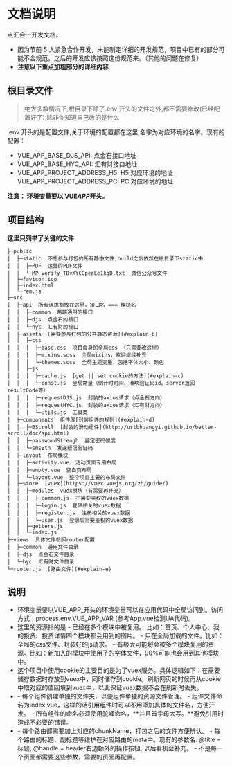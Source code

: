 # 文档说明

点汇合一开发文档。

- 因为节前 5 人紧急合作开发，未能制定详细的开发规范，项目中已有的部分可能不合规范。之后的开发应该按照这份规范来。（其他的问题在修复）
- **注意以下重点加粗部分的详细内容**

## 根目录文件

> 绝大多数情况下,根目录下除了.env 开头的文件之外,都不需要修改(已经配置好了),除非你知道自己改的是什么

.env 开头的是配置文件,关于环境的配置都在这里,名字为对应环境的名字。现有的配置：

- VUE_APP_BASE_DJS_API: 点金石接口地址
- VUE_APP_BASE_HYC_API: 汇有财接口地址
- VUE_APP_PROJECT_ADDRESS_H5: H5 对应环境的地址
  VUE_APP_PROJECT_ADDRESS_PC: PC 对应环境的地址

**注意： [环境变量要以 VUE*APP*开头。](#explain-a)**

## 项目结构

**这里只列举了关键的文件**

```
├─public
│  ├─static  不想参与打包的所有静态文件,build之后依然在根目录下static中
│  │  ├─PDF  运营的PDF文件
│  │  └─MP_verify_TDvXYCGpeaLe1kgD.txt  微信公众号文件
│  ├─favicon.ico
│  ├─index.html
│  └─rem.js
├─src
│  ├─api  所有请求都放在这里，接口名 === 模块名
│  │  ├─common  两端通用的接口
│  │  ├─djs  点金石的接口
│  │  └─hyc  汇有财的接口
│  ├─assets  [需要参与打包的公共静态资源](#explain-b)
│  │  ├─css
│  │  │  ├─base.css  项目自身的全局css （只需要改这里）
│  │  │  ├─mixins.scss  全局mixins，欢迎继续补充
│  │  │  └─themes.scss  全局主题变量，包括字体大小、颜色
│  │  ├─js
│  │  │  ├─cache.js  [get || set cookie的方法](#explain-c)
│  │  │  └─const.js  全局常量（倒计时时间、滑块验证码id、server返回resultCode等）
│  │  │  ├─requestDJS.js  封装的axios请求（点金石方向）
│  │  │  ├─requestHYC.js  封装的axios请求（汇有财方向）
│  │  │  └─utils.js  工具类
│  ├─components  组件库[封装组件的规则](#explain-d)
│  │  ├─BScroll  [封装的滑动组件](http://ustbhuangyi.github.io/better-scroll/doc/api.html)
│  │  ├─passwordStrengh  鉴定密码强度
│  │  └─smsBtn  发送短信验证码
│  ├─layout  布局模块
│  │  ├─activity.vue  活动页面专用布局
│  │  ├─empty.vue  空白页布局
│  │  └─layout.vue  整个项目主要的布局文件
│  ├─store  [vuex](https://vuex.vuejs.org/zh/guide/)
│  │  ├─modules  vuex模块（有需要再补充）
│  │  │  ├─common.js  不需要鉴权的vuex数据
│  │  │  ├─login.js  登陆相关的vuex数据
│  │  │  ├─register.js  注册相关的vuex数据
│  │  │  └─user.js  登录后需要鉴权的vuex数据
│  │  ├─getters.js
│  │  └─index.js
├─views  具体文件参照router配置
│  ├─common  通用文件目录
│  ├─djs  点金石文件目录
│  └─hyc  汇有财文件目录
└─ruoter.js  [路由文件](#explain-e)
```

## 说明

- <div id="explain-a"> 环境变量要以VUE_APP_开头的环境变量可以在应用代码中全局访问到。访问方式：process.env.VUE_APP_VAR (参考App.vue检测UA代码)。 </div>
- <div id="explainB">这里的资源指的是
  - 已经在多个模块中被复用。 比如：首页、个人中心、我的投资、投资详情四个模块都会用到的图片。
  - 只在全局加载的文件。比如：全局的css文件、封装好的js请求。
  - 有极大可能将会被多个模块复用的资源。比如：新加入的模块中使用了的字体文件，90%可能也会用到其他模块中。</div>
- <div id="explain-c"> 这个项目中使用cookie的主要目的是为了vuex服务。具体逻辑如下：在需要储存数据时存放到vuex中，同时储存到cookie。刷新网页的时候再从cookie中取对应的值回填到vuex中，以此保证vuex数据不会在刷新时丢失。 </div>
- <div id="explain-d">
  -  每个组件创建单独的文件夹，以便组件单独的资源文件管理。
  -  组件文件命名为index.vue，这样的话引用组件时可以不用添加具体的文件名，方便开发。
  - 所有组件的命名必须使用驼峰命名，**并且首字母大写。**避免引用时造成不必要的错误。
  </div>
- <div id="explain-e">
  -  每个路由都需要加上对应的chunkName，打包之后的文件方便辨认。
  -  每个路由的标题、副标题等维护在对应路由的meta中。现有的参数名: @title = 标题; @handle = header右边额外的操作按钮;  以后看机会补充。
  - 不是每一个页面都需要这些参数，需要的页面再配置。
  </div>

